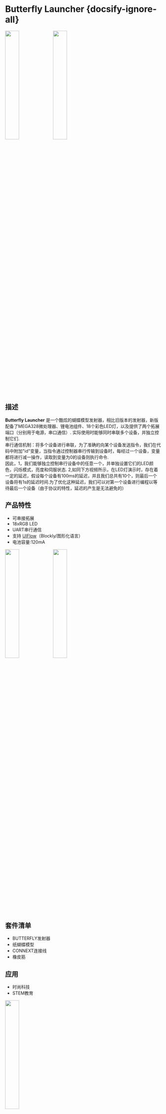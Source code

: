# Butterfly Launcher {docsify-ignore-all}

<img src="assets\img\product_pics\app\butterfly\butterfly_01.jpg" width="30%" height="30%"> <img src="assets\img\product_pics\app\butterfly\butterfly_02.jpg" width="30%" height="30%">



## 描述

**Butterfly Launcher** 是一个酷炫的蝴蝶模型发射器，相比旧版本的发射器，新版配备了MEGA328微处理器、锂电池组件、18个彩色LED灯，以及提供了两个拓展端口（分别用于电源，串口通信）. 实际使用时能够同时串联多个设备，并独立控制它们.
<br>
串行通信机制：将多个设备进行串联，为了准确的向某个设备发送指令，我们在代码中附加"id"变量，当指令通过控制器串行传输到设备时，每经过一个设备，变量都将进行减一操作，读取到变量为0的设备则执行命令.
<br>
因此，1，我们能够独立控制串行设备中的任意一个，并单独设置它们的LED颜色，闪烁模式，亮度和伺服状态.
2,如同下方视频所示，在LED灯演示时，存在着一定的延迟，假设每个设备有100ms的延迟，并且我们总共有10个，则最后一个设备将有1s的延迟时间.为了优化这种延迟，我们可以对第一个设备进行编程以等待最后一个设备（由于协议的特性，延迟的产生是无法避免的）

## 产品特性

- 可串接拓展
- 18xRGB LED
- UART串行通信
- 支持 [UIFlow](http://flow.m5stack.com)（Blockly/图形化语言）
- 电池容量:120mA


<img src="assets\img\product_pics\app\butterfly\butterfly_03.jpg" width="30%" height="30%"> <img src="assets\img\product_pics\app\butterfly\butterfly_04.jpg" width="30%" height="30%">


## 套件清单

- BUTTERFLY发射器
- 纸蝴蝶模型
- CONNEXT连接线
- 橡皮筋


## 应用

- 时尚科技
- STEM教育

<img src="assets\img\product_pics\app\butterfly\butterfly_05.jpg" width="30%" height="30%">


## 装配步骤

### 按钮功能（正面）
 - 右：单击打开电源，双击打开电源。
 - 左：长按直到led cricle变为另一种颜色，松开按钮。然后短按它将调整伺服臂。重复上述过程以获得正确的位置。

### 装配蝴蝶模型

<video width="500" height="500" controls>
    <source src="https://m5stack.oss-cn-shenzhen.aliyuncs.com/video/Product_example_video/App/Butterfly/butterfly_assembly_steps.mp4" type="video/mp4" >
</video>


### 外接电源（在设备连接超过10个的情况下，会需要外接电源使其稳定）

<br><br>
<img src="assets/img/product_pics/app/butterfly/6.jpg" width="30%" height="30%">

注意：
1）在线路末端添加电源，或者使用（GROVE-usbA连接线+充电宝）或（GROVE-usbA连接线 + 5V充电头）
2）grove 2 usbA连接线
3）带GROVE公端口的墙上插头


## 推荐步骤

1）使用m5go连接设备，在末端连接额外的电源。
2）使用uiflow测试代码测试线路，确保每个设备正常工作。
3）使用设备上的按钮加载蝴蝶.
4）编程M5GO上的按钮启动发射蝴蝶
 
<img src="assets/img/product_pics/app/butterfly/1.jpg" width="30%" height="30%">
<img src="assets/img/product_pics/app/butterfly/2.jpg" width="30%" height="30%">
<img src="assets/img/product_pics/app/butterfly/3.jpg" width="30%" height="30%">
<img src="assets/img/product_pics/app/butterfly/4.jpg" width="30%" height="30%">

## 案例程序


下载[UIFlow](https://github.com/m5stack/M5-ProductExampleCodes/tree/master/Application/butterfly)示例

关于控制程序，我们在UIFLow上封装了一个特别的程序块, 这使得您能够简单地编写控制程序.下面将向您展示如何在UIFlow上添加程序块.

>1，导航到"自定义"，单击"打开"* m5d

<img src="assets\img\product_pics\app\butterfly\1.jpg">

>2，选择butterfly.m5d

<img src="assets\img\product_pics\app\butterfly\2.jpg">

>3，展开Custom选项，选择蝴蝶程序块.

<img src="assets\img\product_pics\app\butterfly\3.jpg">

<img src="assets/img/product_pics/app/butterfly/4.jpg" width="30%" height="30%">


## 相关视频

<video class="video_size" controls>
    <source src="https://m5stack.oss-cn-shenzhen.aliyuncs.com/video/Product_example_video/App/Butterfly/butterfly.mp4" type="video/mp4" >
</video>


## 管脚映射

**Mega328 ISP**下载接口Pin脚定义

<img src="assets\img\product_pics\app\mega328_isp.png" width="30%" height="30%">


<script>

   var purchase_link = 'https://m5stack.com/collections/m5-application/products/butterfly-launcher';


   anchor_search(purchase_link);
   scrollFunc();

</script>